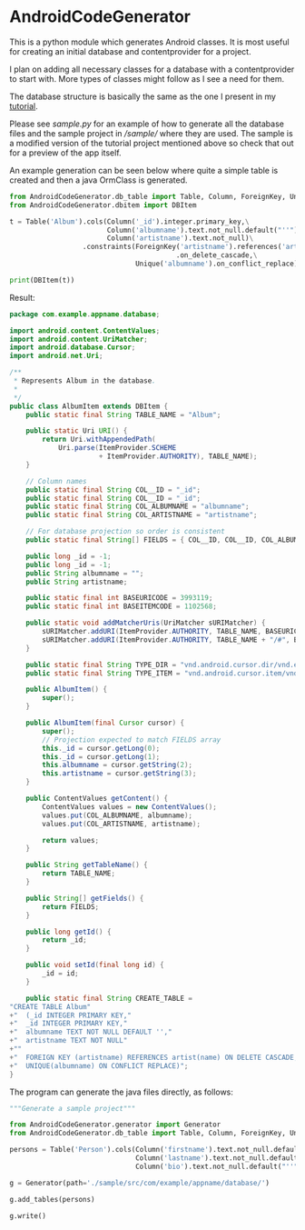 AndroidCodeGenerator
====================

This is a python module which generates Android classes. It is most useful for creating an initial database and contentprovider for a project.

I plan on adding all necessary classes for a database with a contentprovider to start with. More types
of classes might follow as I see a need for them.

The database structure is basically the same as the one I present in my [tutorial](https://github.com/spacecowboy/AndroidTutorialContentProvider).

Please see _sample.py_ for an example of how to generate all the database files and the
sample project in _/sample/_ where they are used. The sample is a modified version of the
tutorial project mentioned above so check that out for a preview of the app itself.

An example generation
can be seen below where quite a simple table is created and
then a java OrmClass is generated.

```python
from AndroidCodeGenerator.db_table import Table, Column, ForeignKey, Unique
from AndroidCodeGenerator.dbitem import DBItem

t = Table('Album').cols(Column('_id').integer.primary_key,\
                        Column('albumname').text.not_null.default("''"), \
                        Column('artistname').text.not_null)\
                  .constraints(ForeignKey('artistname').references('artist', 'name')\
                                         .on_delete_cascade,\
                               Unique('albumname').on_conflict_replace)

print(DBItem(t))
```

Result:

```java
package com.example.appname.database;

import android.content.ContentValues;
import android.content.UriMatcher;
import android.database.Cursor;
import android.net.Uri;

/**
 * Represents Album in the database.
 *
 */
public class AlbumItem extends DBItem {
    public static final String TABLE_NAME = "Album";

    public static Uri URI() {
        return Uri.withAppendedPath(
            Uri.parse(ItemProvider.SCHEME
                      + ItemProvider.AUTHORITY), TABLE_NAME);
    }

    // Column names
    public static final String COL__ID = "_id";
    public static final String COL__ID = "_id";
    public static final String COL_ALBUMNAME = "albumname";
    public static final String COL_ARTISTNAME = "artistname";

    // For database projection so order is consistent
    public static final String[] FIELDS = { COL__ID, COL__ID, COL_ALBUMNAME, COL_ARTISTNAME };

    public long _id = -1;
    public long _id = -1;
    public String albumname = "";
    public String artistname;

    public static final int BASEURICODE = 3993119;
    public static final int BASEITEMCODE = 1102568;

    public static void addMatcherUris(UriMatcher sURIMatcher) {
        sURIMatcher.addURI(ItemProvider.AUTHORITY, TABLE_NAME, BASEURICODE);
        sURIMatcher.addURI(ItemProvider.AUTHORITY, TABLE_NAME + "/#", BASEITEMCODE);
    }

    public static final String TYPE_DIR = "vnd.android.cursor.dir/vnd.example." + TABLE_NAME;
    public static final String TYPE_ITEM = "vnd.android.cursor.item/vnd.example." + TABLE_NAME;

    public AlbumItem() {
        super();
    }

    public AlbumItem(final Cursor cursor) {
        super();
        // Projection expected to match FIELDS array
        this._id = cursor.getLong(0);
        this._id = cursor.getLong(1);
        this.albumname = cursor.getString(2);
        this.artistname = cursor.getString(3);
    }

    public ContentValues getContent() {
        ContentValues values = new ContentValues();
        values.put(COL_ALBUMNAME, albumname);
        values.put(COL_ARTISTNAME, artistname);

        return values;
    }

    public String getTableName() {
        return TABLE_NAME;
    }

    public String[] getFields() {
        return FIELDS;
    }

    public long getId() {
        return _id;
    }

    public void setId(final long id) {
        _id = id;
    }

    public static final String CREATE_TABLE =
"CREATE TABLE Album"
+"  (_id INTEGER PRIMARY KEY,"
+"  _id INTEGER PRIMARY KEY,"
+"  albumname TEXT NOT NULL DEFAULT '',"
+"  artistname TEXT NOT NULL"
+""
+"  FOREIGN KEY (artistname) REFERENCES artist(name) ON DELETE CASCADE,"
+"  UNIQUE(albumname) ON CONFLICT REPLACE)";
}
```

The program can generate the java files directly, as follows:
```python
"""Generate a sample project"""

from AndroidCodeGenerator.generator import Generator
from AndroidCodeGenerator.db_table import Table, Column, ForeignKey, Unique

persons = Table('Person').cols(Column('firstname').text.not_null.default("''"),\
                               Column('lastname').text.not_null.default("''"),\
                               Column('bio').text.not_null.default("''"))

g = Generator(path='./sample/src/com/example/appname/database/')

g.add_tables(persons)

g.write()

```
